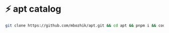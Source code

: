 # ⚡️ apt catalog

```sh
git clone https://github.com/mbozhik/apt.git && cd apt && pnpm i && code .
```
